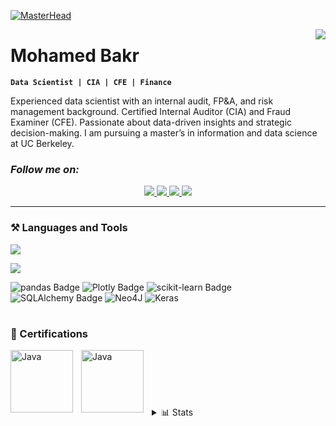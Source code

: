 [![MasterHead](https://www.omadahealth.com/hubfs/QuantifyingBehavior_Header_Animate_080818-1.gif)](https://portfolio.mohdbakr.com)

<img align="right" src="https://visitor-badge.laobi.icu/badge?page_id=mohdbakr.mohdbakr"/>

# Mohamed Bakr
**`Data Scientist | CIA | CFE | Finance`**

Experienced data scientist with an internal audit, FP&A, and risk management background. Certified Internal Auditor (CIA) and Fraud Examiner (CFE). Passionate about data-driven insights and strategic decision-making. I am pursuing a master’s in information and data science at UC Berkeley.

 ### ***Follow me on:*** 

<div align="center"> 
  <a href="mailto:m.bakr@yahoo.com">
    <img src="https://img.shields.io/badge/Yahoo!-6001D2?style=for-the-badge&logo=Yahoo!&logoColor=white&style=flat" />
  </a>
  <a href="https://linkedin.com/in/mohdbakr" target="_blank">
    <img src="https://img.shields.io/badge/LinkedIn-0077B5?style=for-the-badge&logo=linkedin&logoColor=fff&style=flat" target="_blank" />
  </a>
 <a href="https://github.com/bakr-ucb" target="_blank">
  <img src="https://img.shields.io/badge/GitHub-100000?style=for-the-badge&logo=github&logoColor=fff&style=flat" target="_blank" />
 </a>
  <a href="https://portfolio.mohdbakr.com" target="_blank">
     <img src="https://img.shields.io/badge/website-000000?style=for-the-badge&logo=About.me&logoColor=fff&style=flat" target="_blank" />
  </a>
</div>

<!--
 <p align="left">
      <a href="https://github.com/mohdbakr?tab=followers">
         <img alt="followers" title="Follow me on Github" src="https://custom-icon-badges.demolab.com/github/followers/mohdbakrt?color=236ad3&labelColor=1155ba&style=for-the-badge&logo=person-add&label=Follow&logoColor=white"/></a>
      <a href="https://github.com/mohdbakr?tab=repositories&sort=stargazers">
         <img alt="total stars" title="Total stars on GitHub" src="https://custom-icon-badges.demolab.com/github/stars/mohdbakrt?color=55960c&style=for-the-badge&labelColor=488207&logo=star"/></a>
   </p>
-->
---

### ⚒️ Languages and Tools

<p align="left">
  <a href="https://skillicons.dev#gh-light-mode-only">
    <img src="https://skillicons.dev/icons?i=r,py,django,fastapi,postman,tensorflow,pytorch,anaconda,aws,raspberrypi,postgres,sqlite,redis,vscode,docker,powershell,bash,linux,md,html,css,js,bootstrap,git,github,gitlab," />
  </a>
</p>

<p align="left">
  <a href="https://skillicons.dev#gh-dark-mode-only">
    <img src="https://skillicons.dev/icons?i=r,py,django,fastapi,postman,tensorflow,pytorch,anaconda,aws,raspberrypi,postgres,sqlite,redis,vscode,docker,powershell,bash,linux,md,html,css,js,bootstrap,git,github,gitlab&theme=light" />
  </a>
</p>

![pandas Badge](https://img.shields.io/badge/pandas-150458?logo=pandas&logoColor=fff&style=flat)
![Plotly Badge](https://img.shields.io/badge/Plotly-3F4F75?logo=plotly&logoColor=fff&style=flat)
![scikit-learn Badge](https://img.shields.io/badge/scikit--learn-F7931E?logo=scikitlearn&logoColor=fff&style=flat)
![SQLAlchemy Badge](https://img.shields.io/badge/SQLAlchemy-D71F00?logo=sqlalchemy&logoColor=fff&style=flat)
![Neo4J](https://img.shields.io/badge/Neo4j-018bff?style=for-the-badge&logo=neo4j&logoColor=fff&style=flat)
![Keras](https://img.shields.io/badge/Keras-FF0000?style=for-the-badge&logo=keras&logoColor=fff&style=flat)

#

### 📑 Certifications

<img align="left" alt="Java" width="100px" style="padding-right:10px;" src="https://portfolio.mohdbakr.com/assets/imgs/cia.png" />
<img align="left" alt="Java" width="100px" style="padding-right:10px;" src="https://portfolio.mohdbakr.com/assets/imgs/cfe.png" />

 <br/>
 <br/>
 <br/>

#
<details>
 <summary> 📊 Stats</summary>
 
 <img width=390 src="https://github-readme-streak-stats.herokuapp.com?user=mohdbakr&theme=solarized-dark&border_radius=10" alt="streak stats" />
 <img width=390 src="https://github-readme-stats.vercel.app/api?username=mohdbakr&show_icons=true&theme=solarized-dark&border_radius=10" alt="Bakr's GitHub stats" />
 
 <img width=325 src="https://github-readme-stats.vercel.app/api/top-langs?username=mohdbakr&hide=HTML&langs_count=8&layout=compact&theme=solarized-dark&border_radius=10&size_weight=0.5&count_weight=0.5&exclude_repo=github-readme-stats" alt="Bakr's GitHub Top Languages"/>
</details>
 

 

[website]: https://portfolio.mohdbakr.com

<!--
**Mohdbakr/Mohdbakr** is a ✨ _special_ ✨ repository because its `README.md` (this file) appears on your GitHub profile.
[![GitHub](https://www.linkedin.com/in/mohdbak)](https://github.com/bakr-ucb/)

Here are some ideas to get you started:

- 🔭 I’m currently working on ...
- 🌱 I’m currently learning ...
- 👯 I’m looking to collaborate on ...
- 🤔 I’m looking for help with ...
- 💬 Ask me about ...
- 📫 How to reach me: ...
- 😄 Pronouns: ...
- ⚡ Fun fact: ...
-->

